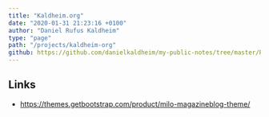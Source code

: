 ```yaml
---
title: "Kaldheim.org"
date: "2020-01-31 21:23:16 +0100"
author: "Daniel Rufus Kaldheim"
type: "page"
path: "/projects/kaldheim-org"
github: https://github.com/danielkaldheim/my-public-notes/tree/master/Projects/Kaldheim.org
---
```



## Links

- <https://themes.getbootstrap.com/product/milo-magazineblog-theme/>
